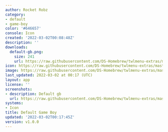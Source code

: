 ```yaml
---
author: Rocket Robz
category:
- default
- game-boy
color: '#646657'
console: Icon
created: '2022-03-02T00:08:48Z'
description: ''
downloads:
  default-gb.png:
    size: 241
    url: https://raw.githubusercontent.com/DS-Homebrew/twlmenu-extras/master/_nds/TWiLightMenu/icons/default-gb.png
icon: https://raw.githubusercontent.com/DS-Homebrew/twlmenu-extras/master/_nds/TWiLightMenu/icons/default-gb.png
image: https://raw.githubusercontent.com/DS-Homebrew/twlmenu-extras/master/_nds/TWiLightMenu/icons/default-gb.png
last_updated: 2022-03-02 at 00:17 (UTC)
layout: app
license: ''
screenshots:
- description: Default gb
  url: https://raw.githubusercontent.com/DS-Homebrew/twlmenu-extras/master/_nds/TWiLightMenu/icons/default-gb.png
systems:
- Icon
title: Default Game Boy
updated: '2022-03-02T00:17:45Z'
version: v1.0.0
---
```

